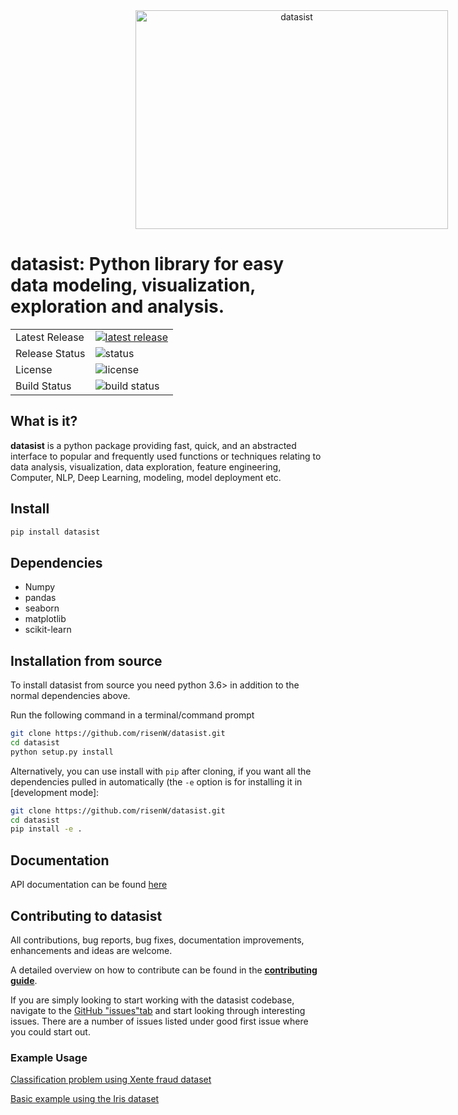 <div align="center">
  <img src='datasist.png' alt="datasist" style="width: 500px; height: 350px; margin-left: 200px;">
</div>

# datasist: Python library for easy data modeling, visualization, exploration and analysis.
<table>
<tr>
  <td>Latest Release</td>
  <td>
    <a href="https://pypi.org/project/datasist/">
    <img src="https://img.shields.io/badge/pip-v1.0-blue.svg" alt="latest release" />
    </a>
  </td>
</tr>
<tr>
  <td>Release Status</td>
  <td>
    <a>
    <img src="https://img.shields.io/badge/status-stable-brightgreen.svg" alt="status" />
    </a>
  </td>
</tr>
<tr>
  <td>License</td>
  <td>
    <a>
    <img src="https://img.shields.io/badge/license-MIT-orange.svg" alt="license" />
         </a>
</td>
</tr>
  
<tr>
  <td>Build Status</td>
  <td>
    <a>
    <img src="https://travis-ci.org/risenW/datasist.svg?branch=master" alt="build status" />
         </a>
</td>
  
</tr>

</table>

## What is it?

**datasist** is a python package providing fast, quick, and an abstracted interface to 
popular and frequently used functions or techniques relating to data analysis, visualization, data exploration,
feature engineering, Computer, NLP, Deep Learning, modeling, model deployment etc.

## Install
```sh
pip install datasist
```

## Dependencies
- Numpy
- pandas
- seaborn
- matplotlib
- scikit-learn


## Installation from source
To install datasist from source you need python 3.6> in addition to the normal
dependencies above. 

Run the following command in a terminal/command prompt

```sh
git clone https://github.com/risenW/datasist.git
cd datasist
python setup.py install
```

Alternatively, you can use install with `pip` after cloning, if you want all the dependencies pulled
in automatically (the `-e` option is for installing it in [development
mode]:

```sh
git clone https://github.com/risenW/datasist.git
cd datasist
pip install -e .
```

## Documentation
API documentation can be found [here](https://risenw.github.io/datasist/index.html)

## Contributing to datasist

All contributions, bug reports, bug fixes, documentation improvements, enhancements and ideas are welcome.

A detailed overview on how to contribute can be found in the **[contributing guide](https://risenw.github.io/datasist/contributing.html)**.

If you are simply looking to start working with the datasist codebase, navigate to the [GitHub "issues"tab](https://github.com/risenW/datasist/issues) and start looking through interesting issues. There are a number of issues listed under good first issue where you could start out.


### Example Usage

[Classification problem using Xente fraud dataset](https://risenw.github.io/datasist/classification_example.html)

[Basic example using the Iris dataset](https://github.com/risenW/datasist/blob/master/datasist/examples/Example_irisdata.ipynb)
